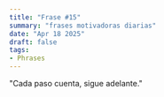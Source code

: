 ```yaml
---
title: "Frase #15"
summary: "frases motivadoras diarias"
date: "Apr 18 2025"
draft: false
tags:
- Phrases
---
```


"Cada paso cuenta, sigue adelante."
